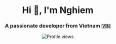 <div align="center">
  <h1>Hi 👋, I'm Nghiem</h1>
  <h3>A passionate developer from Vietnam 🇻🇳</h3>
  
  <p align="center">
    <img src="https://komarev.com/ghpvc/?username=yourusername&color=brightgreen" alt="Profile views" />
  </p>
</div>
